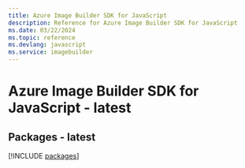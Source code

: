 ```yaml
---
title: Azure Image Builder SDK for JavaScript
description: Reference for Azure Image Builder SDK for JavaScript
ms.date: 03/22/2024
ms.topic: reference
ms.devlang: javascript
ms.service: imagebuilder
---
```

# Azure Image Builder SDK for JavaScript - latest
## Packages - latest
[!INCLUDE [packages](image-builder-index.md)]
